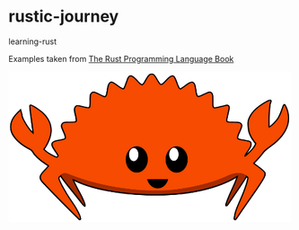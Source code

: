 # rustic-journey
learning-rust

Examples taken from [The Rust Programming Language Book](https://doc.rust-lang.org/stable/book/)

![Ferris the crab, unofficial mascot for Rust.](./ferris.svg)